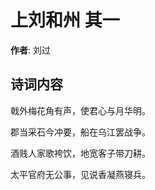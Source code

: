 # 上刘和州  其一

**作者**: 刘过

## 诗词内容

戟外梅花角有声，使君心与月华明。

郡当采石今冲要，船在乌江罢战争。

酒贱人家歌袴饮，地宽客子带刀耕。

太平官府无公事，见说香凝燕寝兵。


